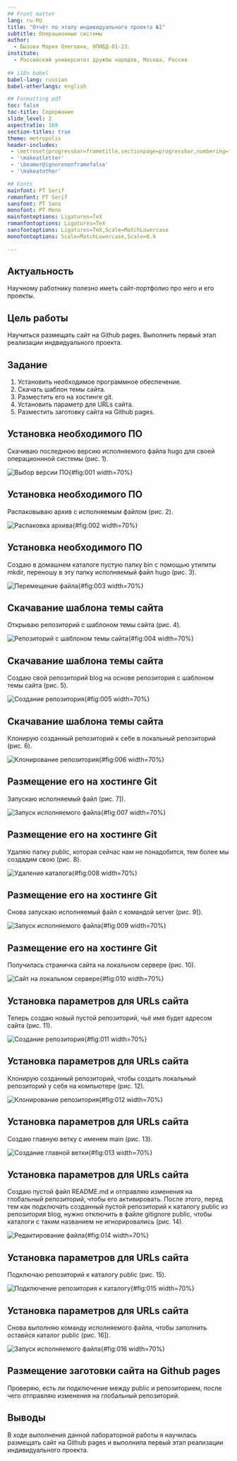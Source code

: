 ```yaml
---
## Front matter
lang: ru-RU
title: "Отчёт по этапу индивидуального проекта №1"
subtitle: Операционные системы
author:
  - Бызова Мария Олеговна, НПИБД-01-23.
institute:
  - Российский университет дружбы народов, Москва, Россия
  
## i18n babel
babel-lang: russian
babel-otherlangs: english

## Formatting pdf
toc: false
toc-title: Содержание
slide_level: 2
aspectratio: 169
section-titles: true
theme: metropolis
header-includes:
 - \metroset{progressbar=frametitle,sectionpage=progressbar,numbering=fraction}
 - '\makeatletter'
 - '\beamer@ignorenonframefalse'
 - '\makeatother'

## Fonts 
mainfont: PT Serif 
romanfont: PT Serif 
sansfont: PT Sans 
monofont: PT Mono 
mainfontoptions: Ligatures=TeX 
romanfontoptions: Ligatures=TeX 
sansfontoptions: Ligatures=TeX,Scale=MatchLowercase 
monofontoptions: Scale=MatchLowercase,Scale=0.9

---
```


## Актуальность

Научному работнику полезно иметь сайт-портфолио про него и его проекты. 

## Цель работы

Научиться размещать сайт на Github pages. Выполнить первый этап реализации индвидуального проекта. 

## Задание

1. Установить необходимое программное обеспечение.
2. Скачать шаблон темы сайта.
3. Разместить его на хостинге git.
4. Установить параметр для URLs сайта.
5. Разместить заготовку сайта на Github pages.


## Установка необходимого ПО

Скачиваю последнюю версию исполняемого файла hugo для своей операционнной системы (рис. 1).

![Выбор версии ПО](image/1.png){#fig:001 width=70%}

## Установка необходимого ПО

Распаковываю архив с исполняемым файлом (рис. 2).

![Распаковка архива](image/2.png){#fig:002 width=70%}

## Установка необходимого ПО

Создаю в домашнем каталоге пустую папку bin с помощью утилиты mkdir, переношу в эту папку исполняемый файл hugo (рис. 3).

![Перемещение файла](image/3.png){#fig:003 width=70%}

## Скачавание шаблона темы сайта

Открываю репозиторий с шаблоном темы сайта (рис. 4).

![Репозиторий с шаблоном темы сайта](image/4.png){#fig:004 width=70%}

## Скачавание шаблона темы сайта

Создаю свой репозиторий blog на основе репозитория с шаблоном темы сайта (рис. 5).

![Создание репозитория](image/5.png){#fig:005 width=70%}

## Скачавание шаблона темы сайта

Клонирую созданный репозиторий к себе в локальный репозиторий (рис. 6).

![Клонирование репозитория](image/6.png){#fig:006 width=70%}

## Размещение его на хостинге Git

Запускаю исполняемый файл (рис. 7]).

![Запуск исполняемого файла](image/7.png){#fig:007 width=70%}

## Размещение его на хостинге Git

Удаляю папку public, которая сейчас нам не понадобится, тем более мы создадим свою (рис. 8).

![Удаление каталога](image/8.png){#fig:008 width=70%}

## Размещение его на хостинге Git

Снова запускаю исполняемый файл с командой server (рис. 9]).

![Запуск исполняемого файла](image/9.png){#fig:009 width=70%}

## Размещение его на хостинге Git

Получилась страничка сайта на локальном сервере (рис. 10).

![Сайт на локальном сервере](image/10.png){#fig:010 width=70%}

## Установка параметров для URLs сайта

Теперь создаю новый пустой репозиторий, чьё имя будет адресом сайта (рис. 11).

![Создание репозитория](image/11.png){#fig:011 width=70%}

## Установка параметров для URLs сайта

Клонирую созданный репозиторий, чтобы создать локальный репозиторий у себя на компьютере (рис. 12).

![Клонирование репозитория](image/12.png){#fig:012 width=70%}

## Установка параметров для URLs сайта

Создаю главную ветку с именем main (рис. 13).

![Создание главной ветки](image/13.png){#fig:013 width=70%}

## Установка параметров для URLs сайта

Создаю пустой файл README.md и отправляю изменения на глобальный репозиторий, чтобы его активировать. После этого, перед тем как подключать созданный пустой репозиторий к каталогу public из репозитория blog, нужно отключить в файле gitignore public, чтобы каталоги с таким названием не игнорировались (рис. 14).

![Редактирование файла](image/14.png){#fig:014 width=70%}

## Установка параметров для URLs сайта

Подключаю репозиторий к каталогу public (рис. 15).

![Подключение репозитория к каталогу](image/15.png){#fig:015 width=70%}

## Установка параметров для URLs сайта

Снова выполняю команду исполняемого файла, чтобы заполнить оставйся каталог public (рис. 16]).

![Запуск исполняемого файла](image/16.png){#fig:016 width=70%}

## Размещение заготовки сайта на Github pages

Проверяю, есть ли подключение между public и репозиторием, после чего отправляю изменения на глобальный репозиторий. 

## Выводы

В ходе выполнения данной лабораторной работы я научилась размещать сайт на Github pages и выполнила первый этап реализации индивидуального проекта. 